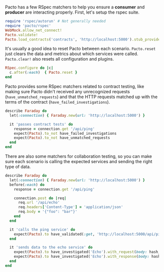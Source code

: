 Pacto has a few RSpec matchers to help you ensure a **consumer** and **producer** are
interacting properly. First, let's setup the rspec suite.

```rb
require 'rspec/autorun' # Not generally needed
require 'pacto/rspec'
WebMock.allow_net_connect!
Pacto.validate!
Pacto.load_contracts('contracts', 'http://localhost:5000').stub_providers
```

It's usually a good idea to reset Pacto between each scenario. `Pacto.reset` just clears the
data and metrics about which services were called. `Pacto.clear!` also resets all configuration
and plugins.

```rb
RSpec.configure do |c|
  c.after(:each)  { Pacto.reset }
end

```

Pacto provides some RSpec matchers related to contract testing, like making sure
Pacto didn't received any unrecognized requests (`have_unmatched_requests`) and that
the HTTP requests matched up with the terms of the contract (`have_failed_investigations`).

```rb
describe Faraday do
  let(:connection) { Faraday.new(url: 'http://localhost:5000') }

  it 'passes contract tests' do
    response = connection.get '/api/ping'
    expect(Pacto).to_not have_failed_investigations
    expect(Pacto).to_not have_unmatched_requests
  end
end
```

There are also some matchers for collaboration testing, so you can make sure each scenario is
calling the expected services and sending the right type of data.

```rb
describe Faraday do
  let(:connection) { Faraday.new(url: 'http://localhost:5000') }
  before(:each) do
    response = connection.get '/api/ping'

    connection.post do |req|
      req.url '/api/echo'
      req.headers['Content-Type'] = 'application/json'
      req.body = '{"foo": "bar"}'
    end
  end

  it 'calls the ping service' do
    expect(Pacto).to have_validated(:get, 'http://localhost:5000/api/ping').against_contract('Ping')
  end

  it 'sends data to the echo service' do
    expect(Pacto).to have_investigated('Echo').with_request(body: hash_including('foo' => 'bar'))
    expect(Pacto).to have_investigated('Echo').with_response(body: hash_including('foo' => 'bar'))
  end
end
```

